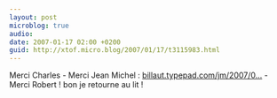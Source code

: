 ```yaml
---
layout: post
microblog: true
audio: 
date: 2007-01-17 02:00 +0200
guid: http://xtof.micro.blog/2007/01/17/t3115983.html
---
```

Merci Charles - Merci Jean Michel : [billaut.typepad.com/jm/2007/0...](http://billaut.typepad.com/jm/2007/01/les_caisses_dep.html) - Merci  Robert ! bon je retourne au lit !
